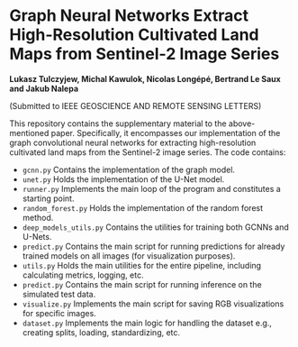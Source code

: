 # Graph Neural Networks Extract High-Resolution Cultivated Land Maps from Sentinel-2 Image Series
**Lukasz Tulczyjew, Michal Kawulok, Nicolas Longépé, Bertrand Le Saux and Jakub Nalepa**

(Submitted to IEEE GEOSCIENCE AND REMOTE SENSING LETTERS)

This repository contains the supplementary material to the above-mentioned paper. Specifically, it encompasses our implementation of the graph convolutional neural networks for extracting high-resolution cultivated land maps from the Sentinel-2 image series.
The code contains:
* ```gcnn.py``` Contains the implementation of the graph model.
* ```unet.py``` Holds the implementation of the U-Net model.
* ```runner.py``` Implements the main loop of the program and constitutes a starting point.
* ```random_forest.py``` Holds the implementation of the random forest method.
* ```deep_models_utils.py``` Contains the utilities for training both GCNNs and U-Nets.
* ```predict.py``` Contains the main script for running predictions for already trained models on all images (for visualization purposes).
* ```utils.py``` Holds the main utilities for the entire pipeline, including calculating metrics, logging, etc.
* ```predict.py``` Contains the main script for running inference on the simulated test data.
* ```visualize.py``` Implements the main script for saving RGB visualizations for specific images.
* ```dataset.py``` Implements the main logic for handling the dataset e.g., creating splits, loading, standardizing, etc.
